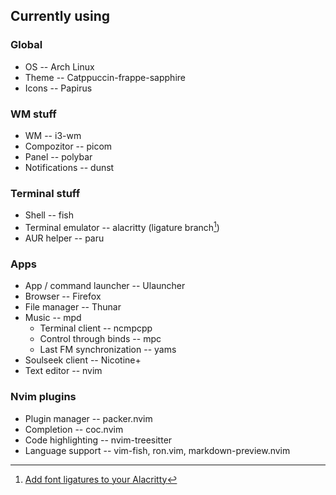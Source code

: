 ## Currently using
### Global
* OS -- Arch Linux
* Theme -- Catppuccin-frappe-sapphire
* Icons -- Papirus
### WM stuff
* WM -- i3-wm
* Compozitor -- picom
* Panel -- polybar
* Notifications -- dunst
### Terminal stuff
* Shell -- fish
* Terminal emulator -- alacritty (ligature branch[^alacritty])
* AUR helper -- paru
### Apps
* App / command launcher -- Ulauncher
* Browser -- Firefox
* File manager -- Thunar
* Music -- mpd
  * Terminal client -- ncmpcpp
  * Control through binds -- mpc
  * Last FM synchronization -- yams
* Soulseek client -- Nicotine+
* Text editor -- nvim
### Nvim plugins
* Plugin manager -- packer.nvim
* Completion -- coc.nvim
* Code highlighting -- nvim-treesitter
* Language support -- vim-fish, ron.vim, markdown-preview.nvim



[^alacritty]: [Add font ligatures to your Alacritty](https://dev.to/prakhil_tp/add-font-ligatures-to-your-alacritty-2fld)
